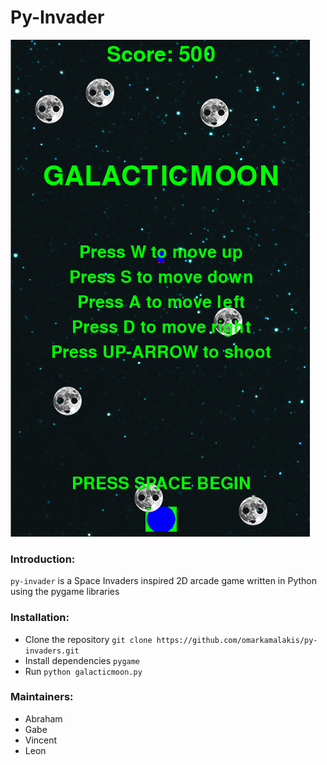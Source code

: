 # Py-Invader

![py_invaders](galacticmoon2.png)

### Introduction:

`py-invader` is a Space Invaders inspired 2D arcade game written in Python using the pygame libraries


### Installation:

* Clone the repository `git clone https://github.com/omarkamalakis/py-invaders.git`
* Install dependencies `pygame`
* Run `python galacticmoon.py`


### Maintainers:

* Abraham
* Gabe
* Vincent
* Leon
